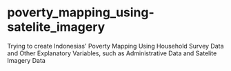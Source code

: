 # poverty_mapping_using-satelite_imagery
Trying to create Indonesias' Poverty Mapping Using Household Survey Data and Other Explanatory Variables, such as Administrative Data and Satelite Imagery Data

